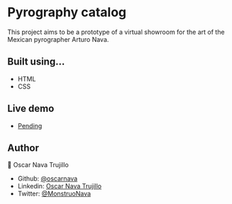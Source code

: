 # Pyrography catalog

This project aims to be a prototype of a virtual showroom for the art of the Mexican pyrographer Arturo Nava.

## Built using...
- HTML
- CSS

## Live demo
- [Pending](http://localhost/)

## Author
👤 Oscar Nava Trujillo
  - Github: [@oscarnava]( https://github.com/oscarnava )
  - Linkedin: [Oscar Nava Trujillo](https://www.linkedin.com/in/oscar-nava-trujillo-15847a14a/)
  - Twitter: [@MonstruoNava](https://twitter.com/MonstruoNava)

